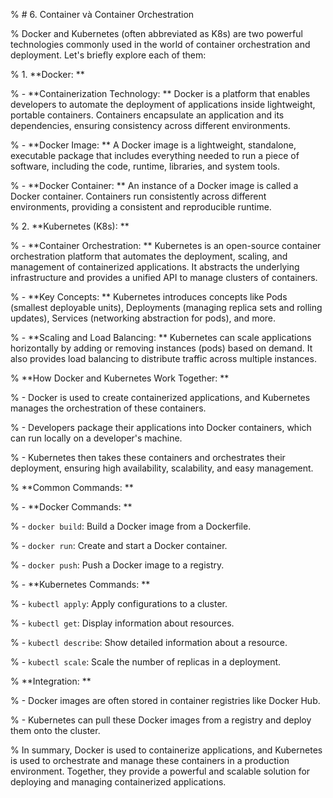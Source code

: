 
% # 6. Container và Container Orchestration

% Docker and Kubernetes (often abbreviated as K8s) are two powerful technologies commonly used in the world of container orchestration and deployment. Let's briefly explore each of them:

% 1. **Docker: **

% - **Containerization Technology: ** Docker is a platform that enables developers to automate the deployment of applications inside lightweight, portable containers. Containers encapsulate an application and its dependencies, ensuring consistency across different environments.

% - **Docker Image: ** A Docker image is a lightweight, standalone, executable package that includes everything needed to run a piece of software, including the code, runtime, libraries, and system tools.

% - **Docker Container: ** An instance of a Docker image is called a Docker container. Containers run consistently across different environments, providing a consistent and reproducible runtime.

% 2. **Kubernetes (K8s): **

% - **Container Orchestration: ** Kubernetes is an open-source container orchestration platform that automates the deployment, scaling, and management of containerized applications. It abstracts the underlying infrastructure and provides a unified API to manage clusters of containers.

% - **Key Concepts: ** Kubernetes introduces concepts like Pods (smallest deployable units), Deployments (managing replica sets and rolling updates), Services (networking abstraction for pods), and more.

% - **Scaling and Load Balancing: ** Kubernetes can scale applications horizontally by adding or removing instances (pods) based on demand. It also provides load balancing to distribute traffic across multiple instances.

% **How Docker and Kubernetes Work Together: **

% - Docker is used to create containerized applications, and Kubernetes manages the orchestration of these containers.

% - Developers package their applications into Docker containers, which can run locally on a developer's machine.

% - Kubernetes then takes these containers and orchestrates their deployment, ensuring high availability, scalability, and easy management.

% **Common Commands: **

% - **Docker Commands: **

% - `docker build`: Build a Docker image from a Dockerfile.

% - `docker run`: Create and start a Docker container.

% - `docker push`: Push a Docker image to a registry.

% - **Kubernetes Commands: **

% - `kubectl apply`: Apply configurations to a cluster.

% - `kubectl get`: Display information about resources.

% - `kubectl describe`: Show detailed information about a resource.

% - `kubectl scale`: Scale the number of replicas in a deployment.

% **Integration: **

% - Docker images are often stored in container registries like Docker Hub.

% - Kubernetes can pull these Docker images from a registry and deploy them onto the cluster.

% In summary, Docker is used to containerize applications, and Kubernetes is used to orchestrate and manage these containers in a production environment. Together, they provide a powerful and scalable solution for deploying and managing containerized applications.